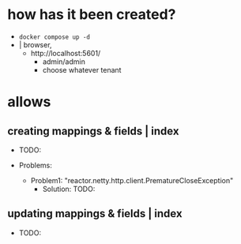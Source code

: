 # how has it been created?
* `docker compose up -d`
* | browser,
  * http://localhost:5601/
    * admin/admin
    * choose whatever tenant

# allows
## creating mappings & fields | index
* TODO:

* Problems:
  * Problem1: "reactor.netty.http.client.PrematureCloseException"
    * Solution: TODO:

## updating mappings & fields | index
* TODO:
